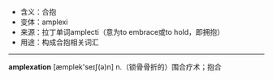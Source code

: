 - <span class="definition">含义：合抱</span>
- <span class="definition">变体：amplexi</span>
- <span class="definition">来源：拉丁单词amplecti（意为to embrace或to hold，即拥抱）</span>
- <span class="definition">用途：构成合抱相关词汇</span>

---

<span class="vocabulary">**amplexation**</span> [æmplek'seɪʃ(ə)n] n.（锁骨骨折的）围合疗术；抱合
